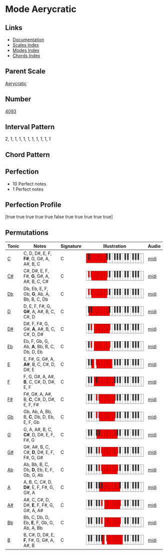 # Mode Aerycratic

## Links

- [Documentation](README.md)
- [Scales Index](Scales.md)
- [Modes Index](Modes.md)
- [Chords Index](Chords.md)

## Parent Scale

[Aerycratic](ScaleAerycratic.md)

## Number

[4093](https://ianring.com/musictheory/scales/4093)

## Interval Pattern

2, 1, 1, 1, 1, 1, 1, 1, 1, 1, 1

## Chord Pattern



## Perfection

- 10 Perfect notes
- 1 Perfect notes

## Perfection Profile

[true true true true true false true true true true true]

## Permutations

| Tonic | Notes | Signature | Illustration | Audio |
|-------|-------|-----------|--------------|-------|
| [C](ModeCNaturalAerycratic.md) | C, D, D#, E, F, **F#**, G, G#, A, A#, B, C | C | ![CNaturalAerycratic](ModeCNaturalAerycratic.png) | [midi](https://github.com/edipermadi/music/blob/main/docs/ModeCNaturalAerycratic.mid?raw=true) |
| [C#](ModeCSharpAerycratic.md) | C#, D#, E, F, F#, **G**, G#, A, A#, B, C, C# | C | ![CSharpAerycratic](ModeCSharpAerycratic.png) | [midi](https://github.com/edipermadi/music/blob/main/docs/ModeCSharpAerycratic.mid?raw=true) |
| [Db](ModeDFlatAerycratic.md) | Db, Eb, E, F, Gb, **G**, Ab, A, Bb, B, C, Db | C | ![DFlatAerycratic](ModeDFlatAerycratic.png) | [midi](https://github.com/edipermadi/music/blob/main/docs/ModeDFlatAerycratic.mid?raw=true) |
| [D](ModeDNaturalAerycratic.md) | D, E, F, F#, G, **G#**, A, A#, B, C, C#, D | C | ![DNaturalAerycratic](ModeDNaturalAerycratic.png) | [midi](https://github.com/edipermadi/music/blob/main/docs/ModeDNaturalAerycratic.mid?raw=true) |
| [D#](ModeDSharpAerycratic.md) | D#, F, F#, G, G#, **A**, A#, B, C, C#, D, D# | C | ![DSharpAerycratic](ModeDSharpAerycratic.png) | [midi](https://github.com/edipermadi/music/blob/main/docs/ModeDSharpAerycratic.mid?raw=true) |
| [Eb](ModeEFlatAerycratic.md) | Eb, F, Gb, G, Ab, **A**, Bb, B, C, Db, D, Eb | C | ![EFlatAerycratic](ModeEFlatAerycratic.png) | [midi](https://github.com/edipermadi/music/blob/main/docs/ModeEFlatAerycratic.mid?raw=true) |
| [E](ModeENaturalAerycratic.md) | E, F#, G, G#, A, **A#**, B, C, C#, D, D#, E | C | ![ENaturalAerycratic](ModeENaturalAerycratic.png) | [midi](https://github.com/edipermadi/music/blob/main/docs/ModeENaturalAerycratic.mid?raw=true) |
| [F](ModeFNaturalAerycratic.md) | F, G, G#, A, A#, **B**, C, C#, D, D#, E, F | C | ![FNaturalAerycratic](ModeFNaturalAerycratic.png) | [midi](https://github.com/edipermadi/music/blob/main/docs/ModeFNaturalAerycratic.mid?raw=true) |
| [F#](ModeFSharpAerycratic.md) | F#, G#, A, A#, B, **C**, C#, D, D#, E, F, F# | C | ![FSharpAerycratic](ModeFSharpAerycratic.png) | [midi](https://github.com/edipermadi/music/blob/main/docs/ModeFSharpAerycratic.mid?raw=true) |
| [Gb](ModeGFlatAerycratic.md) | Gb, Ab, A, Bb, B, **C**, Db, D, Eb, E, F, Gb | C | ![GFlatAerycratic](ModeGFlatAerycratic.png) | [midi](https://github.com/edipermadi/music/blob/main/docs/ModeGFlatAerycratic.mid?raw=true) |
| [G](ModeGNaturalAerycratic.md) | G, A, A#, B, C, **C#**, D, D#, E, F, F#, G | C | ![GNaturalAerycratic](ModeGNaturalAerycratic.png) | [midi](https://github.com/edipermadi/music/blob/main/docs/ModeGNaturalAerycratic.mid?raw=true) |
| [G#](ModeGSharpAerycratic.md) | G#, A#, B, C, C#, **D**, D#, E, F, F#, G, G# | C | ![GSharpAerycratic](ModeGSharpAerycratic.png) | [midi](https://github.com/edipermadi/music/blob/main/docs/ModeGSharpAerycratic.mid?raw=true) |
| [Ab](ModeAFlatAerycratic.md) | Ab, Bb, B, C, Db, **D**, Eb, E, F, Gb, G, Ab | C | ![AFlatAerycratic](ModeAFlatAerycratic.png) | [midi](https://github.com/edipermadi/music/blob/main/docs/ModeAFlatAerycratic.mid?raw=true) |
| [A](ModeANaturalAerycratic.md) | A, B, C, C#, D, **D#**, E, F, F#, G, G#, A | C | ![ANaturalAerycratic](ModeANaturalAerycratic.png) | [midi](https://github.com/edipermadi/music/blob/main/docs/ModeANaturalAerycratic.mid?raw=true) |
| [A#](ModeASharpAerycratic.md) | A#, C, C#, D, D#, **E**, F, F#, G, G#, A, A# | C | ![ASharpAerycratic](ModeASharpAerycratic.png) | [midi](https://github.com/edipermadi/music/blob/main/docs/ModeASharpAerycratic.mid?raw=true) |
| [Bb](ModeBFlatAerycratic.md) | Bb, C, Db, D, Eb, **E**, F, Gb, G, Ab, A, Bb | C | ![BFlatAerycratic](ModeBFlatAerycratic.png) | [midi](https://github.com/edipermadi/music/blob/main/docs/ModeBFlatAerycratic.mid?raw=true) |
| [B](ModeBNaturalAerycratic.md) | B, C#, D, D#, E, **F**, F#, G, G#, A, A#, B | C | ![BNaturalAerycratic](ModeBNaturalAerycratic.png) | [midi](https://github.com/edipermadi/music/blob/main/docs/ModeBNaturalAerycratic.mid?raw=true) |
